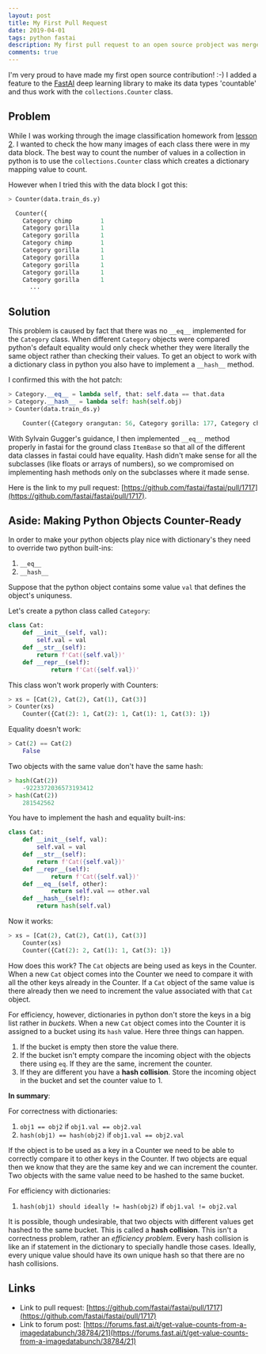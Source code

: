 ```yaml
---
layout: post
title: My First Pull Request
date: 2019-04-01
tags: python fastai
description: My first pull request to an open source probject was merged into fastai.
comments: true
---
```



I'm very proud to have made my first open source contribution! :-) I added a feature to the [FastAI](https://github.com/fastai/fastai) deep learning library to make its data types 'countable' and thus work with the `collections.Counter` class.



## Problem 

While I was working through the image classification homework from [lesson 2](https://github.com/fastai/course-v3/blob/master/nbs/dl1/lesson2-download.ipynb). I wanted to check the how many images of each class there were in my data block. The best way to count the number of values in a collection in python is to use the `collections.Counter` class which creates a dictionary mapping value to count.

However when I tried this with the data block I got this:

``` python
> Counter(data.train_ds.y)

  Counter({
    Category chimp        1
    Category gorilla      1
    Category gorilla      1
    Category chimp        1
    Category gorilla      1
    Category gorilla      1
    Category gorilla      1
    Category gorilla      1
    Category gorilla      1
      ...

```



## Solution

This problem is caused by fact that there was no `__eq__` implemented for the `Category` class. When different `Category` objects were compared python's default equality would only check whether they were literally the same object rather than checking their values. To get an object to work with a dictionary class in python you also have to implement a `__hash__` method.

I confirmed this with the hot patch:

```python
> Category.__eq__ = lambda self, that: self.data == that.data
> Category.__hash__ = lambda self: hash(self.obj)
> Counter(data.train_ds.y)

	Counter({Category orangutan: 56, Category gorilla: 177, Category chimp: 173})
```

With Sylvain Gugger's guidance, I then implemented `__eq__` method properly in fastai for the ground class `ItemBase` so that all of the different data classes in fastai could have equality. Hash didn't make sense for all the subclasses (like floats or arrays of numbers), so we compromised on implementing hash methods only on the subclasses where it made sense.

Here is the link to my pull request: [https://github.com/fastai/fastai/pull/1717](https://github.com/fastai/fastai/pull/1717).



## Aside: Making Python Objects Counter-Ready

In order to make your python objects play nice with dictionary's they need to override two python built-ins:

1. `__eq__`
2. `__hash__`

Suppose that the python object contains some value `val` that defines the object's uniquness. 

Let's create a python class called `Category`:

```python
class Cat: 
    def __init__(self, val): 
      	self.val = val 
    def __str__(self): 
      	return f'Cat({self.val})' 
    def __repr__(self): 
    		return f'Cat({self.val})' 
```



This class won't work properly with Counters:

```python
> xs = [Cat(2), Cat(2), Cat(1), Cat(3)]
> Counter(xs)
	Counter({Cat(2): 1, Cat(2): 1, Cat(1): 1, Cat(3): 1})

```



Equality doesn't work:

```python
> Cat(2) == Cat(2)
	False
```



Two objects with the same value don't have the same hash:

```python
> hash(Cat(2))
	-9223372036573193412
> hash(Cat(2))
	281542562
```



You have to implement the hash and equality built-ins:

```python
class Cat: 
    def __init__(self, val): 
      	self.val = val 
    def __str__(self): 
      	return f'Cat({self.val})' 
    def __repr__(self): 
    		return f'Cat({self.val})' 
    def __eq__(self, other):
    		return self.val == other.val
    def __hash__(self):
      	return hash(self.val)
```

Now it works:

```python
> xs = [Cat(2), Cat(2), Cat(1), Cat(3)] 
	Counter(xs)
	Counter({Cat(2): 2, Cat(1): 1, Cat(3): 1})
```



How does this work? The `Cat` objects are being used as keys in the Counter. When a new `Cat` object comes into the Counter we need to compare it with all the other keys already in the Counter. If a `Cat` object of the same value is there already then we need to increment the value associated with that `Cat` object. 

For efficiency, however, dictionaries in python don't store the keys in a big list rather in _buckets_. When a new `Cat` object comes into the Counter it is assigned to a bucket using its `hash` value. Here three things can happen.

1. If the bucket is empty then store the value there.
2. If the bucket isn't empty compare the incoming object with the objects there using `eq`. If they are the same, increment the counter. 
3. If they are different you have a __hash collision__. Store the incoming object in the bucket and set the counter value to 1.



**In summary**:

For correctness with dictionaries:

1. `obj1 == obj2` if `obj1.val == obj2.val`
2. `hash(obj1) == hash(obj2)` if `obj1.val == obj2.val`

If the object is to be used as a key in a Counter we need to be able to correctly compare it to other keys in the Counter. If two objects are equal then we know that they are the same key and we can increment the counter. Two objects with the same value need to be hashed to the same bucket.

For efficiency with dictionaries:

1. `hash(obj1) should ideally != hash(obj2)` if `obj1.val != obj2.val`

It is possible, though undesirable, that two objects with different values get hashed to the same bucket. This is called a __hash collision__. This isn't a correctness problem, rather an _efficiency problem_. Every hash collision is like an if statement in the dictionary to specially handle those cases. Ideally, every unique value should have its own unique hash so that there are no hash collisions.



## Links

- Link to pull request: [https://github.com/fastai/fastai/pull/1717](https://github.com/fastai/fastai/pull/1717)
- Link to forum post: [https://forums.fast.ai/t/get-value-counts-from-a-imagedatabunch/38784/21](https://forums.fast.ai/t/get-value-counts-from-a-imagedatabunch/38784/21)

